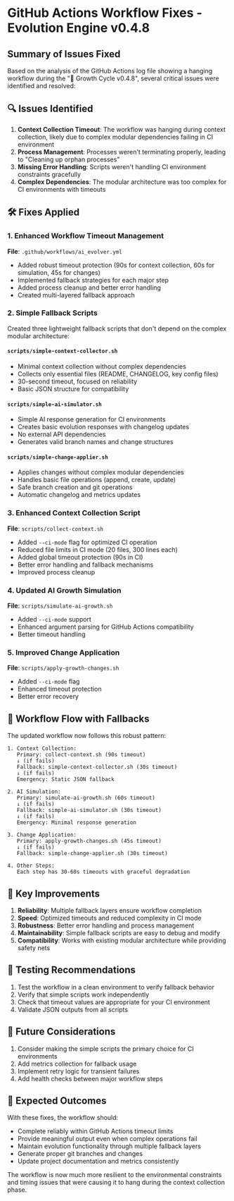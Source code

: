 # GitHub Actions Workflow Fixes - Evolution Engine v0.4.8

## Summary of Issues Fixed

Based on the analysis of the GitHub Actions log file showing a hanging workflow during the "🌿 Growth Cycle v0.4.8", several critical issues were identified and resolved:

## 🔍 Issues Identified

1. **Context Collection Timeout**: The workflow was hanging during context collection, likely due to complex modular dependencies failing in CI environment
2. **Process Management**: Processes weren't terminating properly, leading to "Cleaning up orphan processes"
3. **Missing Error Handling**: Scripts weren't handling CI environment constraints gracefully
4. **Complex Dependencies**: The modular architecture was too complex for CI environments with timeouts

## 🛠️ Fixes Applied

### 1. Enhanced Workflow Timeout Management

**File**: `.github/workflows/ai_evolver.yml`

- Added robust timeout protection (90s for context collection, 60s for simulation, 45s for changes)
- Implemented fallback strategies for each major step
- Added process cleanup and better error handling
- Created multi-layered fallback approach

### 2. Simple Fallback Scripts

Created three lightweight fallback scripts that don't depend on the complex modular architecture:

#### `scripts/simple-context-collector.sh`
- Minimal context collection without complex dependencies
- Collects only essential files (README, CHANGELOG, key config files)
- 30-second timeout, focused on reliability
- Basic JSON structure for compatibility

#### `scripts/simple-ai-simulator.sh`
- Simple AI response generation for CI environments
- Creates basic evolution responses with changelog updates
- No external API dependencies
- Generates valid branch names and change structures

#### `scripts/simple-change-applier.sh`
- Applies changes without complex modular dependencies
- Handles basic file operations (append, create, update)
- Safe branch creation and git operations
- Automatic changelog and metrics updates

### 3. Enhanced Context Collection Script

**File**: `scripts/collect-context.sh`

- Added `--ci-mode` flag for optimized CI operation
- Reduced file limits in CI mode (20 files, 300 lines each)
- Added global timeout protection (90s in CI)
- Better error handling and fallback mechanisms
- Improved process cleanup

### 4. Updated AI Growth Simulation

**File**: `scripts/simulate-ai-growth.sh`

- Added `--ci-mode` support
- Enhanced argument parsing for GitHub Actions compatibility
- Better timeout handling

### 5. Improved Change Application

**File**: `scripts/apply-growth-changes.sh`

- Added `--ci-mode` flag
- Enhanced timeout protection
- Better error recovery

## 🔄 Workflow Flow with Fallbacks

The updated workflow now follows this robust pattern:

```
1. Context Collection:
   Primary: collect-context.sh (90s timeout)
   ↓ (if fails)
   Fallback: simple-context-collector.sh (30s timeout)
   ↓ (if fails)
   Emergency: Static JSON fallback

2. AI Simulation:
   Primary: simulate-ai-growth.sh (60s timeout)
   ↓ (if fails)
   Fallback: simple-ai-simulator.sh (30s timeout)
   ↓ (if fails)
   Emergency: Minimal response generation

3. Change Application:
   Primary: apply-growth-changes.sh (45s timeout)
   ↓ (if fails)
   Fallback: simple-change-applier.sh (30s timeout)

4. Other Steps:
   Each step has 30-60s timeouts with graceful degradation
```

## 🎯 Key Improvements

1. **Reliability**: Multiple fallback layers ensure workflow completion
2. **Speed**: Optimized timeouts and reduced complexity in CI mode
3. **Robustness**: Better error handling and process management
4. **Maintainability**: Simple fallback scripts are easy to debug and modify
5. **Compatibility**: Works with existing modular architecture while providing safety nets

## 🧪 Testing Recommendations

1. Test the workflow in a clean environment to verify fallback behavior
2. Verify that simple scripts work independently
3. Check that timeout values are appropriate for your CI environment
4. Validate JSON outputs from all scripts

## 📝 Future Considerations

1. Consider making the simple scripts the primary choice for CI environments
2. Add metrics collection for fallback usage
3. Implement retry logic for transient failures
4. Add health checks between major workflow steps

## 🚀 Expected Outcomes

With these fixes, the workflow should:
- Complete reliably within GitHub Actions timeout limits
- Provide meaningful output even when complex operations fail
- Maintain evolution functionality through multiple fallback layers
- Generate proper git branches and changes
- Update project documentation and metrics consistently

The workflow is now much more resilient to the environmental constraints and timing issues that were causing it to hang during the context collection phase.

